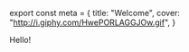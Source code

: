 export const meta = {
  title: "Welcome",
  cover: "http://i.giphy.com/HwePORLAGGJOw.gif",
}

Hello!
